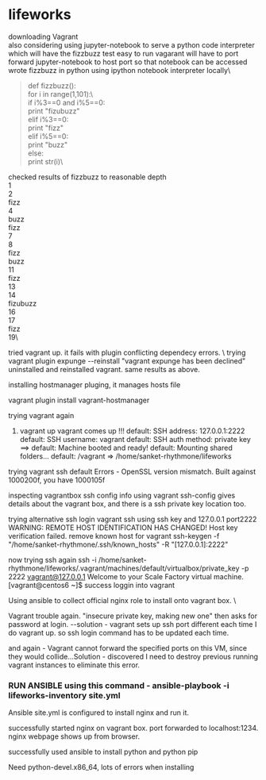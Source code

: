 # lifeworks
 downloading Vagrant \
 also considering using jupyter-notebook to serve a python code interpreter which will have the fizzbuzz test easy to run
 vagarant will have to port forward jupyter-notebook to host port so that notebook can be accessed
 wrote fizzbuzz in python using ipython notebook interpreter locally\
 
> def fizzbuzz():\
>    for i in range(1,101):\  
>        if i%3==0 and i%5==0:\
>            print "fizubuzz"\
>        elif i%3==0:\
>            print "fizz"\
>        elif i%5==0:\
>            print "buzz"\
>        else:\
>            print str(i)\

 checked results of fizzbuzz to reasonable depth\
 1\
 2\
 fizz\
 4\
 buzz\
 fizz\
 7\
 8\
 fizz\
 buzz\
 11\
 fizz\
 13\
 14\
 fizubuzz\
 16\
 17\
 fizz\
 19\

tried vagrant up. it fails with plugin conflicting dependecy errors.  \ 
 trying vagrant plugin expunge --reinstall
 "vagrant expunge has been declined"
uninstalled and reinstalled vagrant.
same results as above. 

installing hostmanager pluging, it manages hosts file

vagrant plugin install vagrant-hostmanager
 
 trying vagrant again
 1. vagrant up 
 vagrant comes up !!!
default: SSH address: 127.0.0.1:2222
    default: SSH username: vagrant
    default: SSH auth method: private key
==> default: Machine booted and ready!
 default: Mounting shared folders...
    default: /vagrant => /home/sanket-rhythmone/lifeworks

trying vagrant ssh default
Errors - OpenSSL version mismatch. Built against 1000200f, you have 1000105f

inspecting vagrantbox ssh config info using 
vagrant ssh-config
gives details about the vagrant box, and there is a ssh private key location too.

trying alternative ssh login vagrant ssh using ssh key and 127.0.0.1 port2222
WARNING: REMOTE HOST IDENTIFICATION HAS CHANGED!
Host key verification failed.
remove known host for vagrant 
ssh-keygen -f "/home/sanket-rhythmone/.ssh/known_hosts" -R "[127.0.0.1]:2222"

now trying ssh again 
ssh -i /home/sanket-rhythmone/lifeworks/.vagrant/machines/default/virtualbox/private_key -p 2222 vagrant@127.0.0.1
Welcome to your Scale Factory virtual machine.
[vagrant@centos6 ~]$
success loggin into vagrant

Using ansible to collect official nginx role to install onto vagrant box. \

Vagrant trouble again. "insecure private key, making new one" then asks for password at login.
--solution - vagrant sets up ssh port different each time I do vagrant up. so ssh login command has to be updated each time.

 
and again - Vagrant cannot forward the specified ports on this VM, since they
would collide...Solution - discovered I need to destroy previous running vagrant instances to eliminate this error.

### RUN ANSIBLE using this command - ansible-playbook -i lifeworks-inventory site.yml

Ansible site.yml is configured to install nginx and run it.

successfully started nginx on vagrant box. port forwarded to localhost:1234. nginx webpage shows up from browser.

successfully used ansible to install python and python pip

Need python-devel.x86_64, lots of errors when installing



